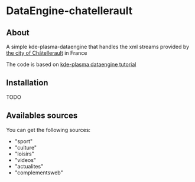 DataEngine-chatellerault
========================

About
-----

A simple kde-plasma-dataengine that handles the xml streams provided by [the city of
Châtellerault](http://www.ville-chatellerault.fr) in France

The code is based on [kde-plasma dataengine tutorial](http://techbase.kde.org/Development/Tutorials/Plasma/DataEngines)


Installation
------------

TODO

Availables sources
------------------

You can get the following sources:

* "sport"
* "culture"
* "loisirs"
* "videos"
* "actualites"
* "complementsweb"


